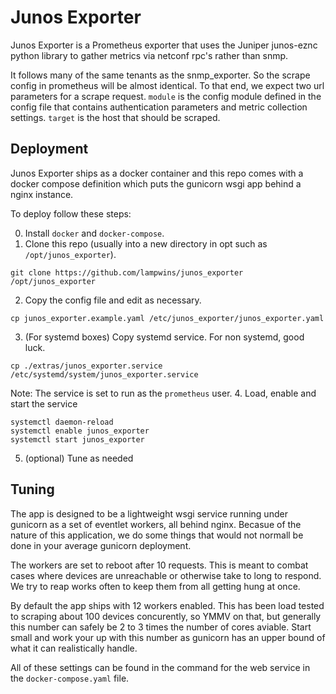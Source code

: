 # Junos Exporter
Junos Exporter is a Prometheus exporter that uses the Juniper junos-eznc python library to gather metrics via netconf rpc's rather than snmp.

It follows many of the same tenants as the snmp_exporter. So the scrape config in prometheus will be almost identical. To that end, we expect two url parameters for a scrape request. `module` is the config module defined in the config file that contains authentication parameters and metric collection settings. `target` is the host that should be scraped.

## Deployment
Junos Exporter ships as a docker container and this repo comes with a docker compose definition which puts the gunicorn wsgi app behind a nginx instance.

To deploy follow these steps:

0. Install `docker` and `docker-compose`.
1. Clone this repo (usually into a new directory in opt such as `/opt/junos_exporter`).
```
git clone https://github.com/lampwins/junos_exporter /opt/junos_exporter
```
2. Copy the config file and edit as necessary.
```
cp junos_exporter.example.yaml /etc/junos_exporter/junos_exporter.yaml
```
3. (For systemd boxes) Copy systemd service. For non systemd, good luck.
```
cp ./extras/junos_exporter.service /etc/systemd/system/junos_exporter.service
```
Note: The service is set to run as the `prometheus` user.
4. Load, enable and start the service
```
systemctl daemon-reload
systemctl enable junos_exporter
systemctl start junos_exporter
```
5. (optional) Tune as needed

## Tuning
The app is designed to be a lightweight wsgi service running under gunicorn as a set of eventlet workers, all behind nginx. Becasue of the nature of this application, we do some things that would not normall be done in your average gunicorn deployment.

The workers are set to reboot after 10 requests. This is meant to combat cases where devices are unreachable or otherwise take to long to respond. We try to reap works often to keep them from all getting hung at once.

By default the app ships with 12 workers enabled. This has been load tested to scraping about 100 devices concurently, so YMMV on that, but generally this number can safely be 2 to 3 times the number of cores aviable. Start small and work your up with this number as gunicorn has an upper bound of what it can realistically handle.

All of these settings can be found in the command for the web service in the `docker-compose.yaml` file.